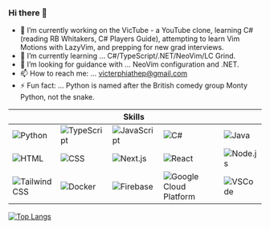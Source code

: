 ### Hi there 👋

- 🔭 I’m currently working on the VicTube - a YouTube clone, learning C# (reading RB Whitakers, C# Players Guide), attempting to learn Vim Motions with LazyVim, and prepping for new grad interviews.
- 🌱 I’m currently learning ... C#/TypeScript/.NET/NeoVim/LC Grind.
- 🤔 I’m looking for guidance with ... NeoVim configuration and .NET.
- 📫 How to reach me: ... victerphiathep@gmail.com
- ⚡ Fun fact: ... Python is named after the British comedy group Monty Python, not the snake.

|  |   | Skills  |   |   |
|--------|---|---|---|---|
| ![Python](https://skillicons.dev/icons?i=py) | ![TypeScript](https://skillicons.dev/icons?i=ts) | ![JavaScript](https://skillicons.dev/icons?i=js) | ![C#](https://skillicons.dev/icons?i=cs) | ![Java](https://skillicons.dev/icons?i=java) |
| ![HTML](https://skillicons.dev/icons?i=html) | ![CSS](https://skillicons.dev/icons?i=css) | ![Next.js](https://skillicons.dev/icons?i=nextjs) | ![React](https://skillicons.dev/icons?i=react) | ![Node.js](https://skillicons.dev/icons?i=nodejs) |
| ![Tailwind CSS](https://skillicons.dev/icons?i=tailwind) | ![Docker](https://skillicons.dev/icons?i=docker) | ![Firebase](https://skillicons.dev/icons?i=firebase) | ![Google Cloud Platform](https://skillicons.dev/icons?i=gcp)| ![VSCode](https://skillicons.dev/icons?i=vscode) | 

[![Top Langs](https://github-readme-stats.vercel.app/api/top-langs/?username=cenaice)](https://github.com/cenaice/github-readme-stats)




<!--
**cenaice/cenaice** is a ✨ _special_ ✨ repository because its `README.md` (this file) appears on your GitHub profile.

Here are some ideas to get you started:

- 🔭 I’m currently working on ...
- 🌱 I’m currently learning ... 
- 👯 I’m looking to collaborate on ...
- 🤔 I’m looking for help with ...
- 💬 Ask me about ...
- 📫 How to reach me: ...
- 😄 Pronouns: ...
- ⚡ Fun fact: ...
-->
